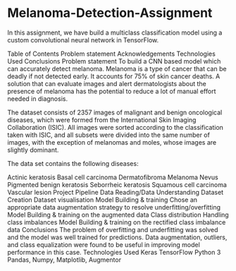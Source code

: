 # Melanoma-Detection-Assignment
In this assignment, we have build a multiclass classification model using a custom convolutional neural network in TensorFlow.

Table of Contents
Problem statement
Acknowledgements
Technologies Used
Conclusions
Problem statement
To build a CNN based model which can accurately detect melanoma. Melanoma is a type of cancer that can be deadly if not detected early. It accounts for 75% of skin cancer deaths. A solution that can evaluate images and alert dermatologists about the presence of melanoma has the potential to reduce a lot of manual effort needed in diagnosis.

The dataset consists of 2357 images of malignant and benign oncological diseases, which were formed from the International Skin Imaging Collaboration (ISIC). All images were sorted according to the classification taken with ISIC, and all subsets were divided into the same number of images, with the exception of melanomas and moles, whose images are slightly dominant.

The data set contains the following diseases:

Actinic keratosis
Basal cell carcinoma
Dermatofibroma
Melanoma
Nevus
Pigmented benign keratosis
Seborrheic keratosis
Squamous cell carcinoma
Vascular lesion
Project Pipeline
Data Reading/Data Understanding
Dataset Creation
Dataset visualisation
Model Building & training
Chose an appropriate data augmentation strategy to resolve underfitting/overfitting
Model Building & training on the augmented data
Class distribution
Handling class imbalances
Model Building & training on the rectified class imbalance data
Conclusions
The problem of overfitting and underfitting was solved and the model was well trained for predictions. Data augmentation, outliers, and class equalization were found to be useful in improving model performance in this case.
Technologies Used
Keras
TensorFlow
Python 3
Pandas, Numpy, Matplotlib,
Augmentor
